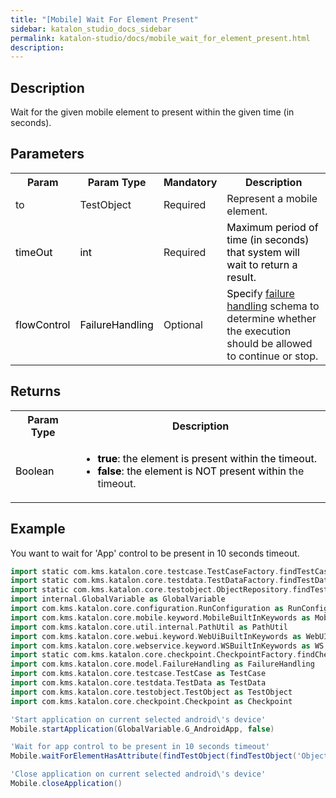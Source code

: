 ```yaml
---
title: "[Mobile] Wait For Element Present" 
sidebar: katalon_studio_docs_sidebar
permalink: katalon-studio/docs/mobile_wait_for_element_present.html 
description: 
---
```

Description
-----------

Wait for the given mobile element to present within the given time (in seconds). 

Parameters
----------

<table class="wrapped confluenceTable"><colgroup><col><col><col><col></colgroup><tbody><tr class="xtr-0"><th class="xtd-0-0 confluenceTh">Param</th><th class="xtd-0-1 confluenceTh">Param Type</th><th class="xtd-0-2 confluenceTh" colspan="1">Mandatory</th><th class="xtd-0-3 confluenceTh" colspan="1">Description</th></tr><tr class="xtr-1"><td class="xtd-1-0 confluenceTd" colspan="1">to</td><td class="xtd-1-1 confluenceTd" colspan="1">TestObject</td><td class="xtd-1-2 confluenceTd" colspan="1">Required</td><td class="xtd-1-3 confluenceTd" colspan="1">Represent a mobile element.</td></tr><tr class="xtr-2"><td class="xtd-2-0 confluenceTd" colspan="1"><span style="color: rgb(0,0,0);">timeOut&nbsp;</span></td><td class="xtd-2-1 confluenceTd" colspan="1"><span style="color: rgb(0,0,0);">int&nbsp;</span></td><td class="xtd-2-2 confluenceTd" colspan="1">Required</td><td class="xtd-2-3 confluenceTd" colspan="1"><span style="color: rgb(0,0,0);">Maximum period of time (in seconds) that system will wait to return a result.</span></td></tr><tr class="xtr-3"><td class="xtd-3-0 confluenceTd"><span style="color: rgb(0,0,0);">flowControl</span></td><td class="xtd-3-1 confluenceTd"><span style="color: rgb(0,0,0);">FailureHandling</span></td><td class="xtd-3-2 confluenceTd" colspan="1">Optional</td><td class="xtd-3-3 confluenceTd" colspan="1"><span style="color: rgb(0,0,0);">Spec</span><span>ify </span><a href="https://docs.katalon.com/x/qAAM" rel="nofollow">failure handling</a><span> schema to determine whether the execution should be allowed to continue or stop.</span></td></tr></tbody></table>

Returns
-------

<table class="wrapped confluenceTable"><colgroup><col><col></colgroup><tbody><tr class="xtr-0"><th class="xtd-0-0 confluenceTh">Param Type</th><th class="xtd-0-1 confluenceTh">Description</th></tr><tr class="xtr-1"><td class="xtd-1-0 confluenceTd"><span style="color: rgb(0,0,0);">Boolean</span></td><td class="xtd-1-1 confluenceTd"><ul><li><span style="color: rgb(0,0,0);"><strong>true</strong>:&nbsp;the element is present&nbsp;within&nbsp;the timeout.</span></li><li><span style="color: rgb(0,0,0);"><strong>false</strong>: the element is NOT present within&nbsp;</span>the timeout.</li></ul></td></tr></tbody></table>

Example
-------

You want to wait for 'App' control to be present in 10 seconds timeout.

```groovy
import static com.kms.katalon.core.testcase.TestCaseFactory.findTestCase
import static com.kms.katalon.core.testdata.TestDataFactory.findTestData
import static com.kms.katalon.core.testobject.ObjectRepository.findTestObject
import internal.GlobalVariable as GlobalVariable
import com.kms.katalon.core.configuration.RunConfiguration as RunConfiguration
import com.kms.katalon.core.mobile.keyword.MobileBuiltInKeywords as Mobile
import com.kms.katalon.core.util.internal.PathUtil as PathUtil
import com.kms.katalon.core.webui.keyword.WebUiBuiltInKeywords as WebUI
import com.kms.katalon.core.webservice.keyword.WSBuiltInKeywords as WS
import static com.kms.katalon.core.checkpoint.CheckpointFactory.findCheckpoint
import com.kms.katalon.core.model.FailureHandling as FailureHandling
import com.kms.katalon.core.testcase.TestCase as TestCase
import com.kms.katalon.core.testdata.TestData as TestData
import com.kms.katalon.core.testobject.TestObject as TestObject
import com.kms.katalon.core.checkpoint.Checkpoint as Checkpoint

'Start application on current selected android\'s device'
Mobile.startApplication(GlobalVariable.G_AndroidApp, false)

'Wait for app control to be present in 10 seconds timeout'
Mobile.waitForElementHasAttribute(findTestObject(findTestObject('Object Repository/Application/android.widget.TextView - App')), 'class', 10)

'Close application on current selected android\'s device'
Mobile.closeApplication()
```